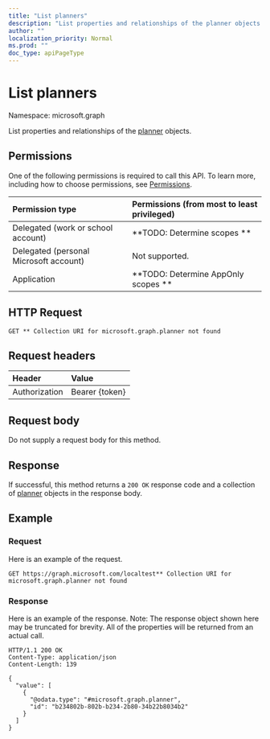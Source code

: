 ```yaml
---
title: "List planners"
description: "List properties and relationships of the planner objects."
author: ""
localization_priority: Normal
ms.prod: ""
doc_type: apiPageType
---
```


# List planners

Namespace: microsoft.graph

List properties and relationships of the [planner](../resources/planner.md) objects.

## Permissions
One of the following permissions is required to call this API. To learn more, including how to choose permissions, see [Permissions](/concepts/permissions-reference.md).

|Permission type|Permissions (from most to least privileged)|
|:---|:---|
|Delegated (work or school account)|**TODO: Determine scopes **|
|Delegated (personal Microsoft account)|Not supported.|
|Application|**TODO: Determine AppOnly scopes **|

## HTTP Request
<!-- {
  "blockType": "ignored"
}
-->
``` http
GET ** Collection URI for microsoft.graph.planner not found
```

## Request headers
|Header|Value|
|:---|:---|
|Authorization|Bearer {token}|

## Request body
Do not supply a request body for this method.

## Response
If successful, this method returns a `200 OK` response code and a collection of [planner](../resources/planner.md) objects in the response body.

## Example

### Request
Here is an example of the request.
<!-- {
  "blockType": "request",
  "name": "get_planner"
}
-->
``` http
GET https://graph.microsoft.com/localtest** Collection URI for microsoft.graph.planner not found
```

### Response
Here is an example of the response. Note: The response object shown here may be truncated for brevity. All of the properties will be returned from an actual call.
<!-- {
  "blockType": "response",
  "truncated": true,
  "@odata.type": "collection(microsoft.graph.planner)"
}
-->
``` http
HTTP/1.1 200 OK
Content-Type: application/json
Content-Length: 139

{
  "value": [
    {
      "@odata.type": "#microsoft.graph.planner",
      "id": "b234802b-802b-b234-2b80-34b22b8034b2"
    }
  ]
}
```

